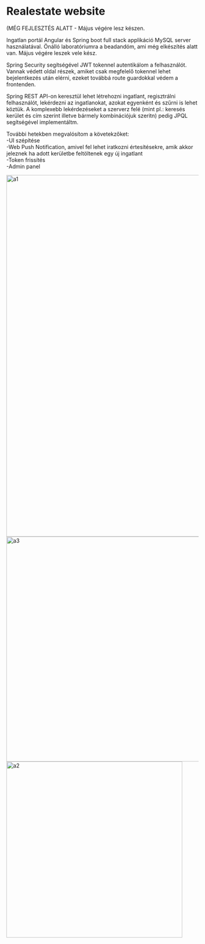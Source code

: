 # Realestate website
(MÉG FEJLESZTÉS ALATT - Május végére lesz készen.

Ingatlan portál Angular és Spring boot full stack applikáció MySQL server használatával. Önálló laboratóriumra a beadandóm, ami még elkészítés alatt van. Május végére leszek vele kész.

Spring Security segítségével JWT tokennel autentikálom a felhasználót. Vannak védett oldal részek, amiket csak megfelelő tokennel lehet bejelentkezés után elérni, ezeket továbbá route guardokkal védem a frontenden.

Spring REST API-on keresztül lehet létrehozni ingatlant, regisztrálni felhasználót, lekérdezni az ingatlanokat, azokat egyenként és szűrni is lehet köztük. A komplexebb lekérdezéseket a szerverz felé (mint pl.: keresés kerület és cím szerint illetve bármely kombinációjuk szeritn) pedig JPQL segítségével implementáltm.

További hetekben megvalósítom a követekzőket:  
-UI szépítése  
-Web Push Notification, amivel fel lehet iratkozni értesítésekre, amik akkor jeleznek ha adott kerületbe feltöltenek egy új ingatlant  
-Token frissítés  
-Admin panel  




<img width="947" alt="a1" src="https://user-images.githubusercontent.com/22506745/159789665-0417af1a-c328-471a-8c72-9b472c412ef6.png">

<img width="589" alt="a3" src="https://user-images.githubusercontent.com/22506745/159792007-a844939b-25db-44cf-943a-1200ac1640ae.png">

<img width="461" alt="a2" src="https://user-images.githubusercontent.com/22506745/159791760-a7ff7e74-2e81-4a13-b6e7-266187597e7c.png">
